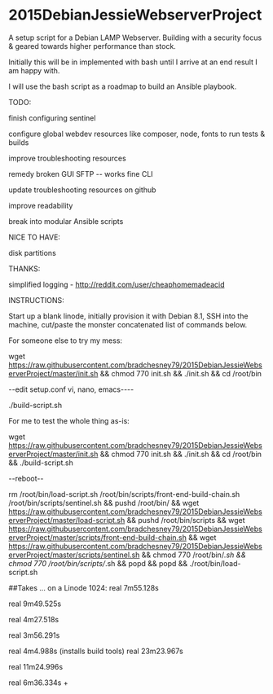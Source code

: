 # 2015DebianJessieWebserverProject
A setup script for a Debian LAMP Webserver.
Building with a security focus & geared towards higher performance than stock.


Initially this will be in implemented with bash until I arrive at an end result I am happy with.

I will use the bash script as a roadmap to build an Ansible playbook.


TODO:

finish configuring sentinel

configure global webdev resources like composer, node, fonts to run tests & builds

improve troubleshooting resources

remedy broken GUI SFTP -- works fine CLI

update troubleshooting resources on github

improve readability

break into modular Ansible scripts


NICE TO HAVE:

disk partitions

THANKS:

simplified logging - http://reddit.com/user/cheaphomemadeacid


INSTRUCTIONS:

Start up a blank linode, initially provision it with Debian 8.1, SSH into the machine, cut/paste the monster concatenated list of commands below.

For someone else to try my mess:

wget https://raw.githubusercontent.com/bradchesney79/2015DebianJessieWebserverProject/master/init.sh && chmod 770 init.sh && ./init.sh && cd /root/bin

--edit setup.conf vi, nano, emacs----

./build-script.sh

For me to test the whole thing as-is:

wget https://raw.githubusercontent.com/bradchesney79/2015DebianJessieWebserverProject/master/init.sh && chmod 770 init.sh && ./init.sh && cd /root/bin && ./build-script.sh

--reboot--

rm /root/bin/load-script.sh /root/bin/scripts/front-end-build-chain.sh /root/bin/scripts/sentinel.sh && pushd /root/bin/ && wget https://raw.githubusercontent.com/bradchesney79/2015DebianJessieWebserverProject/master/load-script.sh && pushd /root/bin/scripts && wget https://raw.githubusercontent.com/bradchesney79/2015DebianJessieWebserverProject/master/scripts/front-end-build-chain.sh && wget https://raw.githubusercontent.com/bradchesney79/2015DebianJessieWebserverProject/master/scripts/sentinel.sh && chmod 770 /root/bin/*.sh && chmod 770 /root/bin/scripts/*.sh && popd && popd && ./root/bin/load-script.sh

##Takes ... on a Linode 1024:
real    7m55.128s

real    9m49.525s

real    4m27.518s

real    3m56.291s

real    4m4.988s
(installs build tools)
real   23m23.967s

real   11m24.996s

real    6m36.334s + 